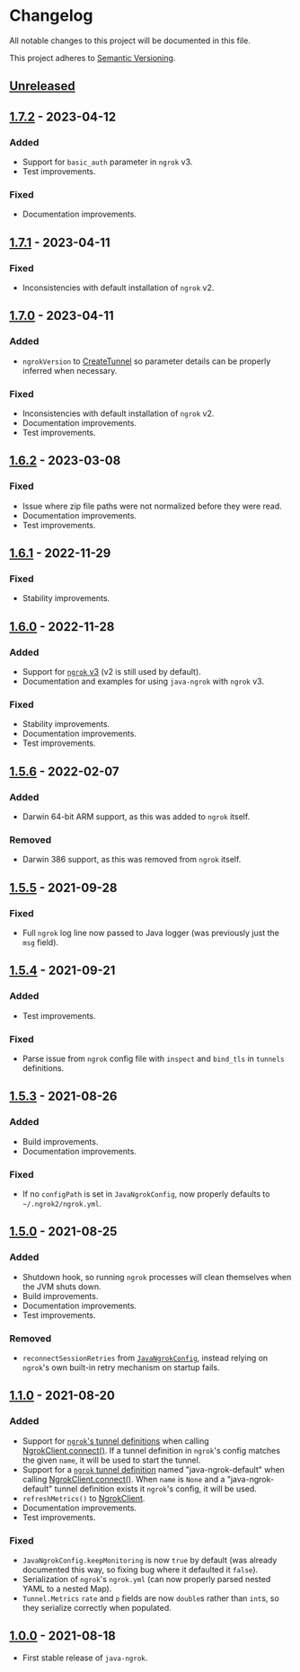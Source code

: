 # Changelog
All notable changes to this project will be documented in this file.

This project adheres to [Semantic Versioning](https://semver.org/spec/v2.0.0.html).

## [Unreleased](https://github.com/alexdlaird/java-ngrok/compare/1.7.2...HEAD)

## [1.7.2](https://github.com/alexdlaird/java-ngrok/compare/1.7.1...1.7.2) - 2023-04-12
### Added
- Support for `basic_auth` parameter in `ngrok` v3.
- Test improvements.

### Fixed
- Documentation improvements.

## [1.7.1](https://github.com/alexdlaird/java-ngrok/compare/1.7.0...1.7.1) - 2023-04-11
### Fixed
- Inconsistencies with default installation of `ngrok` v2.

## [1.7.0](https://github.com/alexdlaird/java-ngrok/compare/1.6.2...1.7.0) - 2023-04-11
### Added
- `ngrokVersion` to [CreateTunnel](https://javadoc.io/doc/com.github.alexdlaird/java-ngrok/1.7.0/com.github.alexdlaird.ngrok/com/github/alexdlaird/ngrok/protocol/CreateTunnel.Builder.html) so parameter details can be properly inferred when necessary.

### Fixed
- Inconsistencies with default installation of `ngrok` v2.
- Documentation improvements.
- Test improvements.

## [1.6.2](https://github.com/alexdlaird/java-ngrok/compare/1.6.1...1.6.2) - 2023-03-08
### Fixed
- Issue where zip file paths were not normalized before they were read.
- Documentation improvements.
- Test improvements.

## [1.6.1](https://github.com/alexdlaird/java-ngrok/compare/1.6.0...1.6.1) - 2022-11-29
### Fixed
- Stability improvements.

## [1.6.0](https://github.com/alexdlaird/java-ngrok/compare/1.5.6...1.6.0) - 2022-11-28
### Added
- Support for [`ngrok` v3](https://ngrok.com/docs/guides/upgrade-v2-v3) (v2 is still used by default).
- Documentation and examples for using `java-ngrok` with `ngrok` v3.

### Fixed
- Stability improvements.
- Documentation improvements.
- Test improvements.

## [1.5.6](https://github.com/alexdlaird/java-ngrok/compare/1.5.5...1.5.6) - 2022-02-07
### Added
- Darwin 64-bit ARM support, as this was added to `ngrok` itself.

### Removed
- Darwin 386 support, as this was removed from `ngrok` itself.

## [1.5.5](https://github.com/alexdlaird/java-ngrok/compare/1.5.4...1.5.5) - 2021-09-28
### Fixed
- Full `ngrok` log line now passed to Java logger (was previously just the `msg` field).

## [1.5.4](https://github.com/alexdlaird/java-ngrok/compare/1.5.3...1.5.4) - 2021-09-21
### Added
- Test improvements.

### Fixed
- Parse issue from `ngrok` config file with `inspect` and `bind_tls` in `tunnels` definitions.

## [1.5.3](https://github.com/alexdlaird/java-ngrok/compare/1.5.0...1.5.3) - 2021-08-26
### Added
- Build improvements.
- Documentation improvements.

### Fixed
- If no `configPath` is set in `JavaNgrokConfig`, now properly defaults to `~/.ngrok2/ngrok.yml`.

## [1.5.0](https://github.com/alexdlaird/java-ngrok/compare/1.1.0...1.5.0) - 2021-08-25
### Added
- Shutdown hook, so running `ngrok` processes will clean themselves when the JVM shuts down.
- Build improvements.
- Documentation improvements.
- Test improvements.

### Removed
- `reconnectSessionRetries` from [`JavaNgrokConfig`](https://javadoc.io/doc/com.github.alexdlaird/java-ngrok/1.5.0/com/github/alexdlaird/ngrok/conf/JavaNgrokConfig.html), instead relying on `ngrok`'s own built-in retry mechanism on startup fails.

## [1.1.0](https://github.com/alexdlaird/java-ngrok/compare/1.0.0...1.1.0) - 2021-08-20
### Added
- Support for [`ngrok`'s tunnel definitions](https://ngrok.com/docs#tunnel-definitions) when calling [NgrokClient.connect()](https://javadoc.io/static/com.github.alexdlaird/java-ngrok/1.1.0/com/github/alexdlaird/ngrok/NgrokClient.html#connect(com.github.alexdlaird.ngrok.protocol.CreateTunnel)). If a tunnel definition in `ngrok`'s config matches the given `name`, it will be used to start the tunnel.
- Support for a [`ngrok` tunnel definition](https://ngrok.com/docs#tunnel-definitions) named "java-ngrok-default" when calling [NgrokClient.connect()](https://javadoc.io/static/com.github.alexdlaird/java-ngrok/1.1.0/com/github/alexdlaird/ngrok/NgrokClient.html#connect(com.github.alexdlaird.ngrok.protocol.CreateTunnel)). When `name` is `None` and a "java-ngrok-default" tunnel definition exists it `ngrok`'s config, it will be used.
- `refreshMetrics()` to [NgrokClient](https://javadoc.io/doc/com.github.alexdlaird/java-ngrok/1.1.0/com/github/alexdlaird/ngrok/NgrokClient.html).
- Documentation improvements.
- Test improvements.
 
### Fixed
- `JavaNgrokConfig.keepMonitoring` is now `true` by default (was already documented this way, so fixing bug where it defaulted it `false`).
- Serialization of `ngrok`'s `ngrok.yml` (can now properly parsed nested YAML to a nested Map).
- `Tunnel.Metrics` `rate` and `p` fields are now `double`s rather than `int`s, so they serialize correctly when populated.

## [1.0.0](https://github.com/alexdlaird/java-ngrok/releases/tag/1.0.0) - 2021-08-18
- First stable release of `java-ngrok`.
